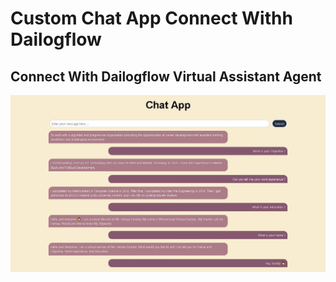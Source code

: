 <h1>Custom Chat App Connect Withh Dailogflow</h1>
<h2>Connect With Dailogflow Virtual Assistant Agent </h2>
<img src="./img/chatapp.jpg" alt="Custome Chat App with React">
